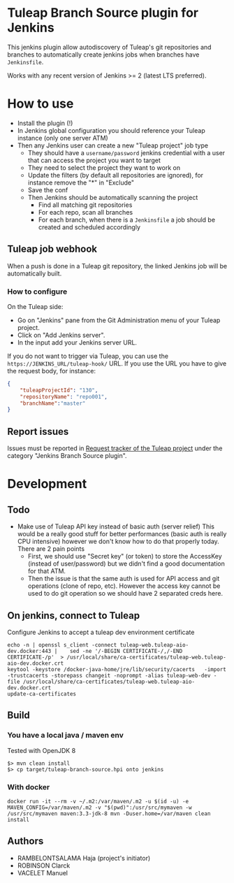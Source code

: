 # Tuleap Branch Source plugin for Jenkins

This jenkins plugin allow autodiscovery of Tuleap's git repositories and branches to automatically create jenkins jobs when branches have `Jenkinsfile`.

Works with any recent version of Jenkins >= 2 (latest LTS preferred).

# How to use

* Install the plugin (!)
* In Jenkins global configuration you should reference your Tuleap instance (only one server ATM)
* Then any Jenkins user can create a new "Tuleap project" job type
  * They should have a `username/password` jenkins credential with a user that can access the project you want to target
  * They need to select the project they want to work on
  * Update the filters (by default all repositories are ignored), for instance remove the "*" in "Exclude"
  * Save the conf
  * Then Jenkins should be automatically scanning the project
    * Find all matching git repositories
    * For each repo, scan all branches
    * For each branch, when there is a `Jenkinsfile` a job should be created and scheduled accordingly

## Tuleap job webhook

  When a push is done in a Tuleap git repository, the linked Jenkins job will be automatically built.

### How to configure
On the Tuleap side:
* Go on "Jenkins" pane from the Git Administration menu of your Tuleap project.
* Click on "Add Jenkins server".
* In the input add your Jenkins server URL.

If you do not want to trigger via Tuleap, you can use the `https://JENKINS_URL/tuleap-hook/` URL.
If you use the URL you have to give the request body, for instance:

```json
{
    "tuleapProjectId": "130",
    "repositoryName": "repo001",
    "branchName":"master"
}
```


## Report issues

Issues must be reported in [Request tracker of the Tuleap project](https://tuleap.net/plugins/tracker/?report=1136) under the category "Jenkins Branch Source plugin".

# Development

## Todo

* Make use of Tuleap API key instead of basic auth (server relief)
  This would be a really good stuff for better performances (basic auth is really CPU intensive) however we don't know
  how to do that properly today. There are 2 pain points
  - First, we should use "Secret key" (or token) to store the AccessKey (instead of user/password) but we didn't find
    a good documentation for that ATM.
  - Then the issue is that the same auth is used for API access and git operations (clone of repo, etc). However the access key
    cannot be used to do git operation so we should have 2 separated creds here.

## On jenkins, connect to Tuleap

Configure Jenkins to accept a tuleap dev environment certificate

    echo -n | openssl s_client -connect tuleap-web.tuleap-aio-dev.docker:443 |    sed -ne '/-BEGIN CERTIFICATE-/,/-END CERTIFICATE-/p'  > /usr/local/share/ca-certificates/tuleap-web.tuleap-aio-dev.docker.crt
    keytool -keystore /docker-java-home/jre/lib/security/cacerts   -import -trustcacerts -storepass changeit -noprompt -alias tuleap-web-dev -file /usr/local/share/ca-certificates/tuleap-web.tuleap-aio-dev.docker.crt
    update-ca-certificates

## Build

### You have a local java / maven env

Tested with OpenJDK 8

    $> mvn clean install
    $> cp target/tuleap-branch-source.hpi onto jenkins

### With docker

    docker run -it --rm -v ~/.m2:/var/maven/.m2 -u $(id -u) -e MAVEN_CONFIG=/var/maven/.m2 -v "$(pwd)":/usr/src/mymaven -w /usr/src/mymaven maven:3.3-jdk-8 mvn -Duser.home=/var/maven clean install

## Authors

* RAMBELONTSALAMA Haja (project's initiator)
* ROBINSON Clarck
* VACELET Manuel
